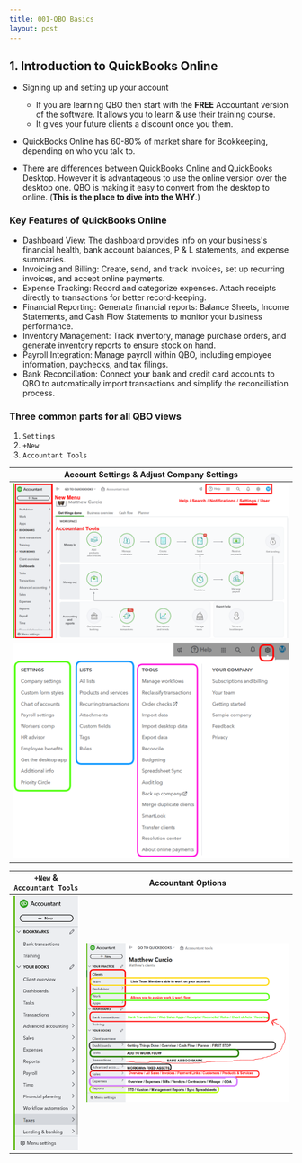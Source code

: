 ```yaml
---
title: 001-QBO Basics
layout: post
---
```



## 1. Introduction to QuickBooks Online


- Signing up and setting up your account
     - If you are learning QBO then start with the **FREE** Accountant version of the software. It allows you to learn & use their training course.
     - It gives your future clients a discount once you them.
  
- QuickBooks Online has 60-80% of market share for Bookkeeping, depending on who you talk to.  

- There are differences between QuickBooks Online and QuickBooks Desktop. However it is advantageous to use the online version over the desktop one. QBO is making it easy to convert from the desktop to online. (**This is the place to dive into the WHY**.)


### Key Features of QuickBooks Online

- Dashboard View: The dashboard provides info on your business's financial health, bank account balances, P & L statements, and expense summaries.  
- Invoicing and Billing: Create, send, and track invoices, set up recurring invoices, and accept online payments.  
- Expense Tracking: Record and categorize expenses. Attach receipts directly to transactions for better record-keeping.  
- Financial Reporting: Generate financial reports: Balance Sheets, Income Statements, and Cash Flow Statements to monitor your business performance.  
- Inventory Management: Track inventory, manage purchase orders, and generate inventory reports to ensure stock on hand.  
- Payroll Integration: Manage payroll within QBO, including employee information, paychecks, and tax filings.  
- Bank Reconciliation: Connect your bank and credit card accounts to QBO to automatically import transactions and simplify the reconciliation process.  

### Three common parts for all QBO views

1. `Settings`
2. `+New` 
3. `Accountant Tools`

|Account Settings & Adjust Company Settings|
|:-:|
|![Start](/assets/images/1.getting-things-done.BIG.png)|
|![Settings](/assets/images/gear-settings_2024-06-19_09-49-27.png)|


|`+New` & `Accountant Tools`|Accountant Options|
|:--:|:--:|
|![qbo.left.panel](/assets/images/qbo.left.panel.png)|![my-clients](/assets/images/my-clients-page_2024-06-19_10-09-25.png)|

